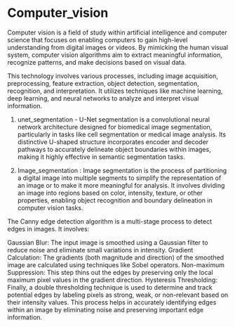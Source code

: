 # Computer_vision

Computer vision is a field of study within artificial intelligence and computer science that focuses on enabling computers to gain high-level understanding from digital images or videos. By mimicking the human visual system, computer vision algorithms aim to extract meaningful information, recognize patterns, and make decisions based on visual data.

This technology involves various processes, including image acquisition, preprocessing, feature extraction, object detection, segmentation, recognition, and interpretation. It utilizes techniques like machine learning, deep learning, and neural networks to analyze and interpret visual information.

1. unet_segmentation - U-Net segmentation is a convolutional neural network architecture designed for biomedical image segmentation, particularly in tasks like cell segmentation or medical image analysis. Its distinctive U-shaped structure incorporates encoder and decoder pathways to accurately delineate object boundaries within images, making it highly effective in semantic segmentation tasks.

2. Image_segmentation : Image segmentation is the process of partitioning a digital image into multiple segments to simplify the representation of an image or to make it more meaningful for analysis. It involves dividing an image into regions based on color, intensity, texture, or other properties, enabling object recognition and boundary delineation in computer vision tasks.

The Canny edge detection algorithm is a multi-stage process to detect edges in images. It involves:

Gaussian Blur: The input image is smoothed using a Gaussian filter to reduce noise and eliminate small variations in intensity.
Gradient Calculation: The gradients (both magnitude and direction) of the smoothed image are calculated using techniques like Sobel operators.
Non-maximum Suppression: This step thins out the edges by preserving only the local maximum pixel values in the gradient direction.
Hysteresis Thresholding: Finally, a double thresholding technique is used to determine and track potential edges by labeling pixels as strong, weak, or non-relevant based on their intensity values.
This process helps in accurately identifying edges within an image by eliminating noise and preserving important edge information.

